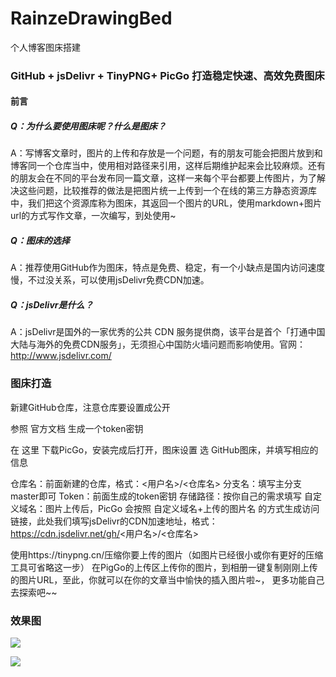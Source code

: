 # RainzeDrawingBed
个人博客图床搭建
### GitHub + jsDelivr + TinyPNG+ PicGo 打造稳定快速、高效免费图床
#### 前言
##### Q：为什么要使用图床呢？什么是图床？

A：写博客文章时，图片的上传和存放是一个问题，有的朋友可能会把图片放到和博客同一个仓库当中，使用相对路径来引用，这样后期维护起来会比较麻烦。还有的朋友会在不同的平台发布同一篇文章，这样一来每个平台都要上传图片，为了解决这些问题，比较推荐的做法是把图片统一上传到一个在线的第三方静态资源库中，我们把这个资源库称为图床，其返回一个图片的URL，使用markdown+图片url的方式写作文章，一次编写，到处使用~

##### Q：图床的选择

A：推荐使用GitHub作为图床，特点是免费、稳定，有一个小缺点是国内访问速度慢，不过没关系，可以使用jsDelivr免费CDN加速。

##### Q：jsDelivr是什么？

A：jsDelivr是国外的一家优秀的公共 CDN 服务提供商，该平台是首个「打通中国大陆与海外的免费CDN服务」，无须担心中国防火墙问题而影响使用。官网：http://www.jsdelivr.com/

### 图床打造
新建GitHub仓库，注意仓库要设置成公开

参照 官方文档 生成一个token密钥

在 这里 下载PicGo，安装完成后打开，图床设置 选 GitHub图床，并填写相应的信息

仓库名：前面新建的仓库，格式：<用户名>/<仓库名>
分支名：填写主分支master即可
Token：前面生成的token密钥
存储路径：按你自己的需求填写
自定义域名：图片上传后，PicGo 会按照 自定义域名+上传的图片名 的方式生成访问链接，此处我们填写jsDelivr的CDN加速地址，格式：https://cdn.jsdelivr.net/gh/<用户名>/<仓库名>

使用https://tinypng.cn/压缩你要上传的图片（如图片已经很小或你有更好的压缩工具可省略这一步）
在PigGo的上传区上传你的图片，到相册一键复制刚刚上传的图片URL，至此，你就可以在你的文章当中愉快的插入图片啦~， 更多功能自己去探索吧~~

### 效果图

![](https://cdn.jsdelivr.net/gh/Ezuy-Lee/RainzeDrawingBed/media/pcGo20210627182151.png)

![](https://cdn.jsdelivr.net/gh/Ezuy-Lee/RainzeDrawingBed/media/picGo20210627182213.png)




